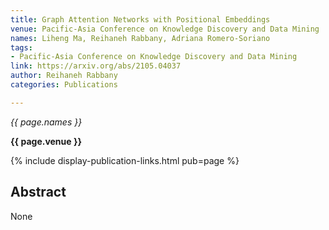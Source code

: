 ```yaml
---
title: Graph Attention Networks with Positional Embeddings
venue: Pacific-Asia Conference on Knowledge Discovery and Data Mining
names: Liheng Ma, Reihaneh Rabbany, Adriana Romero-Soriano
tags:
- Pacific-Asia Conference on Knowledge Discovery and Data Mining
link: https://arxiv.org/abs/2105.04037
author: Reihaneh Rabbany
categories: Publications

---
```


*{{ page.names }}*

**{{ page.venue }}**

{% include display-publication-links.html pub=page %}

## Abstract

None
